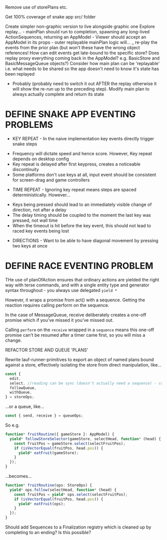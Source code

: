 Remove use of storePlans etc.

Get 100% coverage of snake app src/ folder

Create simpler non-graphic version to live alongside graphic one
Explore replay... - mainPlan should run to completion, spawning any long-lived ActionSequences, returning an AppModel - Viewer should accept an AppModel in its props - outer replayable mainPlan logic will...
\_ re-play the events from the prior plan (but won't these have the wrong object references! How can edit events get late-bound to the specific store? Does replay proxy everything coming back in the AppModel? e.g. BasicStore and BasicMessageQueue objects?)
Consider how main plan can be 'replayable' i.e. what needs to be shared so the app doesn't need to know it's state has been replayed

- Probably
  (probably need to switch it out AFTER the replay otherwise it will show the re-run up to the preceding step).
  Modify main plan to always actually complete and return its state

# DEFINE SNAKE APP EVENTING PROBLEMS

- KEY REPEAT - In the naive implementation key events directly trigger snake steps

* Frequency will dictate speed and hence score. However, Key repeat depends on desktop config
* Key repeat is delayed after first keypress, creates a noticeable discontinuity
* Some platforms don't use keys at all, input event should be consistent for screen-drag and game controllers

- TIME REPEAT - Ignoring key repeat means steps are spaced deterministically. However...

* Keys being pressed should lead to an immediately visible change of direction, not after a delay
* The delay timing should be coupled to the moment the last key was pressed, not wall time
* When the timeout is hit before the key event, this should not lead to raced key events being lost

- DIRECTIONS - Want to be able to have diagonal movement by pressing two keys at once

# DEFINE RACE EVENTING PROBLEM

THe use of planOfAction ensures that ordinary actions are yielded the right way with terse commands, and with a single entity type and generator syntax throughout - you always use delegated `yield *`

However, it wraps a promise from act() with a sequence. Getting the reaction requires calling perform on the sequence.

In the case of MessageQueue, receive deliberately creates a one-off promise which if you've missed it you've missed out.

Calling `perform` on the `receive` wrapped in a `sequence` means this one-off promise can't be resumed after a timer came first, so you will miss a change.

REFACTOR STORE AND QUEUE 'PLANS'

Rewrite lauf-runner-primitives to export an object of named plans bound against a store, effectively isolating the store from direct manipulation, like...

```typescript
const {
  edit,
  select, //reading can be sync (doesn't actually need a sequence) - could help with visual debugging though
  followQueue,
  withQueue,
} = storeOps;
```

...or a queue, like...

```typescript
const { send, receive } = queueOps;
```

So e.g.

```typescript
function* fruitRoutine({ gameStore }: AppModel) {
  yield* followStoreSelector(gameStore, selectHead, function* (head) {
    const fruitPos = gameStore.select(selectFruitPos);
    if (isVectorEqual(fruitPos, head.pos)) {
      yield* eatFruit(gameStore);
    }
  });
}
```

...becomes...

```typescript
function* fruitRoutine(ops: StoreOps) {
  yield* ops.follow(selectHead, function* (head) {
    const fruitPos = yield* ops.select(selectFruitPos);
    if (isVectorEqual(fruitPos, head.pos)) {
      yield* eatFruit(ops);
    }
  });
}
```

Should add Sequences to a Finalization registry which is cleaned up by completing to an ending? Is this possible?
